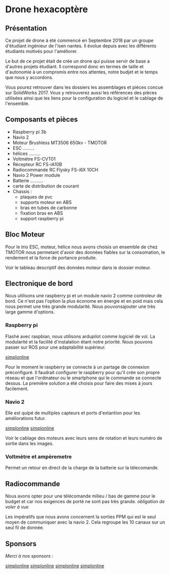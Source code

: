 # Drone hexacoptère

## Présentation

Ce projet de drone à été commencé en Septembre 2018 par un groupe d'étudiant ingénieur de l'isen nantes. Il évolue depuis avec les différents étudiants motivés pour l'améliorer.

Le but de ce projet était de crée un drone qui puisse servir de base a d'autres projets étudiant. Il correspond donc en termes de taille et d'autonomie à un compromis entre nos attentes, notre budjet et le temps que nous y accordons.

Vous pourez retrouver dans les dossiers les assemblages et pièces concue sur SolidWorks 2017. Vous y retrouverez aussi les références des pièces utilisées ainsi que les liens pour la configuration du logiciel et le cablage de l'ensemble.

## Composants et pièces

* Raspberry pi 3b
* Navio 2
* Moteur Brushless MT3506 650kv - TMOTOR
* ESC .........
* hélices .........
* Voltmètre FS-CVT01
* Récepteur RC FS-iA10B
* Radiocommande RC Flysky FS-i6X 10CH
* Navio 2 Power module
* Batterie ..........
* carte de distribution de courant
* Chassis :
  * plaques de pvc
  * supports moteur en ABS
  * bras en tubes de carbonne
  * fixation bras en ABS
  * support raspberry pi

## Bloc Moteur

Pour le trio ESC, moteur, hélice nous avons choisis un ensemble de chez TMOTOR nous permetant d'avoir des données fiables sur la consomation, le rendement et la force de portance produite.

Voir le tableau descriptif des données moteur dans le dossier moteur.

## Electronique de bord

Nous utilisons une raspberry pi et un module navio 2 comme controleur de bord. Ce n'est pas l'option la plus économe en énergie et en poid mais cela nous permet une très grande modularité. Nous pouvonsajouter une très large gamme d'options.

### Raspberry pi

Flashé avec raspbian, nous utilisons ardupilot comme logiciel de vol. La modularité et la facilité d'instalation étant notre priorité. Nous pouvons passer sur ROS pour une adaptabilité supérieur.

[simplonline](https://ardupilot.org/copter/index.html)


Pour le moment le raspberry se connecte à un partage de connexion préconfiguré. Il faudrait configurer le raspberry pour qu'il crée son propre réseau et que l'ordinateur ou le smartphone qui le commande se connecte dessus. La première solution a été choisis pour faire des mises à jours facilement.

### Navio 2

Elle est quipé de multiples capteurs et ports d'extantion pour les améliorations futur.

[simplonline](https://docs.emlid.com/navio2/)
[simplonline](https://github.com/emlid/emlid-docs/tree/master/docs/autopilots/navio2)

Voir le cablage des moteurs avec leurs sens de rotation et leurs numéro de sortie dans les images.

### Voltmètre et ampèremetre

Permet un retour en direct de la charge de la batterie sur la télecomande.

## Radiocommande

Nous avons opter pour une télécomande milieu / bas de gamme pour le budget et car nos exigences de porté ne sont pas très grande. _obligation de voler à vue_

Les impératifs que nous avons concernent la sorties PPM qui est le seul moyen de communiquer avec la navio 2. Cela regroupe les 10 canaux sur un seul fil de donnée.

## Sponsors

_Merci à nos sponsors :_

[simplonline](https://www.hynoxelis.com/)
[simplonline](https://www.axandus.fr/)
[simplonline](https://www.kinematiq.net/)
[simplonline](https://www.mptruck.fr/)




